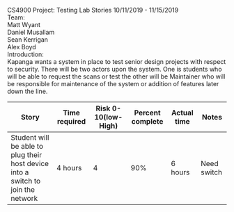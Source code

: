 
CS4900
Project: Testing Lab
Stories
10/11/2019 - 11/15/2019  
Team:  
      Matt Wyant            
      Daniel Musallam  
      Sean Kerrigan          
      Alex Boyd            
Introduction:  
      Kapanga wants a system in place to test senior design projects with respect to security. There will be two actors upon the system. One is students who will be able to request the scans or test the other will be Maintainer who will be responsible for maintenance of the system or addition of features later down the line. 

|Story                   |     Time required | Risk 0-10(low-High)  | Percent complete  | Actual time   | Notes  |
|------------------------|-------------------|----------------------|-------------------|---------------|--------|
|Student will be able to plug their host device into a switch to join the network   |  4 hours |   4|   90%|6 hours| Need switch  |
